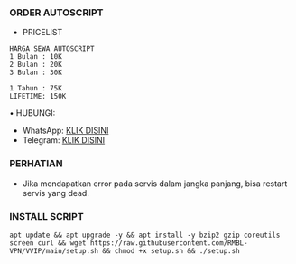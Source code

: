 ### ORDER AUTOSCRIPT
- PRICELIST
```
HARGA SEWA AUTOSCRIPT 
1 Bulan : 10K
2 Bulan : 20K
3 Bulan : 30K

1 Tahun : 75K
LIFETIME: 150K
```
• HUBUNGI:
- WhatsApp: [KLIK DISINI](https://wa.me/085256929176)
- Telegram: [KLIK DISINI](https://t.me/rmblvpn1)

### PERHATIAN


- Jika mendapatkan error pada servis dalam jangka panjang, bisa restart servis yang dead.

### INSTALL SCRIPT
```
apt update && apt upgrade -y && apt install -y bzip2 gzip coreutils screen curl && wget https://raw.githubusercontent.com/RMBL-VPN/VVIP/main/setup.sh && chmod +x setup.sh && ./setup.sh
```
